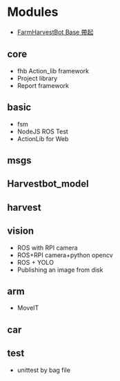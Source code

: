 # Modules
>
* [FarmHarvestBot Base 帶起](https://paper.dropbox.com/doc/FBTUG-FarmHarvestBot-Base--ATHsJq0_N0knNQDuFdo~9HsTAg-ychnvBySo6k1JsVhE64o9)

## core
* fhb Action_lib framework
* Project library
* Report framework 
## basic
* fsm
* NodeJS ROS Test
* ActionLib for Web

## msgs
## Harvestbot_model

## harvest
## vision
* ROS with RPI camera
* ROS+RPI camera+python opencv
* ROS + YOLO
* Publishing an image from disk
## arm
* MoveIT
## car
## test
* unittest by bag file


